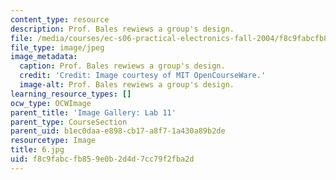```yaml
---
content_type: resource
description: Prof. Bales rewiews a group's design.
file: /media/courses/ec-s06-practical-electronics-fall-2004/f8c9fabcfb859e0b2d4d7cc79f2fba2d_6.jpg
file_type: image/jpeg
image_metadata:
  caption: Prof. Bales rewiews a group's design.
  credit: 'Credit: Image courtesy of MIT OpenCourseWare.'
  image-alt: Prof. Bales rewiews a group's design.
learning_resource_types: []
ocw_type: OCWImage
parent_title: 'Image Gallery: Lab 11'
parent_type: CourseSection
parent_uid: b1ec0daa-e898-cb17-a8f7-1a430a89b2de
resourcetype: Image
title: 6.jpg
uid: f8c9fabc-fb85-9e0b-2d4d-7cc79f2fba2d
---
```

